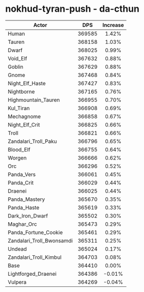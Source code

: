 # nokhud-tyran-push - da-cthun
| Actor | DPS | Increase |
|---|:---:|:---:|
|Human|369585|1.42%|
|Tauren|368158|1.03%|
|Dwarf|368025|0.99%|
|Void_Elf|367632|0.88%|
|Goblin|367629|0.88%|
|Gnome|367468|0.84%|
|Night_Elf_Haste|367427|0.83%|
|Nightborne|367165|0.76%|
|Highmountain_Tauren|366955|0.70%|
|Kul_Tiran|366908|0.69%|
|Mechagnome|366858|0.67%|
|Night_Elf_Crit|366825|0.66%|
|Troll|366821|0.66%|
|Zandalari_Troll_Paku|366796|0.65%|
|Blood_Elf|366755|0.64%|
|Worgen|366666|0.62%|
|Orc|366296|0.52%|
|Panda_Vers|366061|0.45%|
|Panda_Crit|366029|0.44%|
|Draenei|366025|0.44%|
|Panda_Mastery|365670|0.35%|
|Panda_Haste|365619|0.33%|
|Dark_Iron_Dwarf|365502|0.30%|
|Maghar_Orc|365473|0.29%|
|Panda_Fortune_Cookie|365461|0.29%|
|Zandalari_Troll_Bwonsamdi|365311|0.25%|
|Undead|365024|0.17%|
|Zandalari_Troll_Kimbul|364703|0.08%|
|Base|364410|0.00%|
|Lightforged_Draenei|364386|-0.01%|
|Vulpera|364269|-0.04%|
